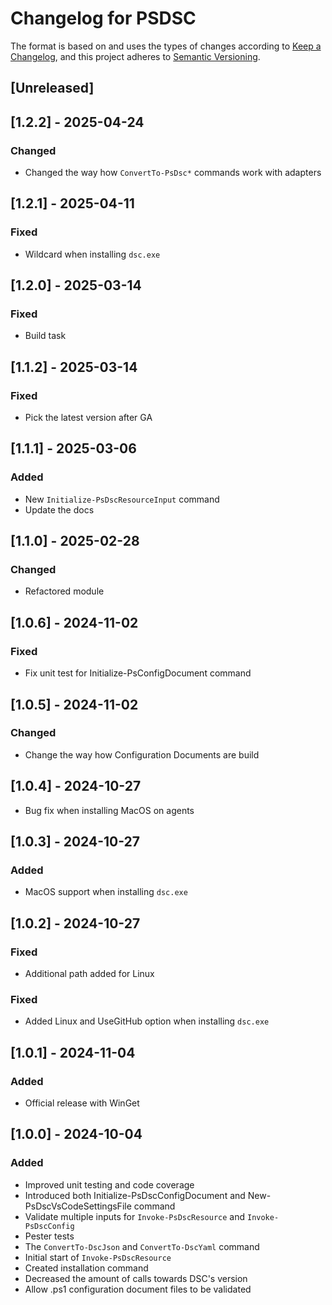 # Changelog for PSDSC

The format is based on and uses the types of changes according to [Keep a Changelog](https://keepachangelog.com/en/1.0.0/),
and this project adheres to [Semantic Versioning](https://semver.org/spec/v2.0.0.html).

## [Unreleased]

## [1.2.2] - 2025-04-24

### Changed

- Changed the way how `ConvertTo-PsDsc*` commands work with adapters

## [1.2.1] - 2025-04-11

### Fixed

- Wildcard when installing `dsc.exe`

## [1.2.0] - 2025-03-14

### Fixed

- Build task

## [1.1.2] - 2025-03-14

### Fixed

- Pick the latest version after GA

## [1.1.1] - 2025-03-06

### Added

- New `Initialize-PsDscResourceInput` command
- Update the docs

## [1.1.0] - 2025-02-28

### Changed

- Refactored module

## [1.0.6] - 2024-11-02

### Fixed

- Fix unit test for Initialize-PsConfigDocument command

## [1.0.5] - 2024-11-02

### Changed

- Change the way how Configuration Documents are build

## [1.0.4] - 2024-10-27

- Bug fix when installing MacOS on agents

## [1.0.3] - 2024-10-27

### Added

- MacOS support when installing `dsc.exe`

## [1.0.2] - 2024-10-27

### Fixed

- Additional path added for Linux

### Fixed

- Added Linux and UseGitHub option when installing `dsc.exe`

## [1.0.1] - 2024-11-04

### Added

- Official release with WinGet

## [1.0.0] - 2024-10-04

### Added

- Improved unit testing and code coverage
- Introduced both Initialize-PsDscConfigDocument and New-PsDscVsCodeSettingsFile command
- Validate multiple inputs for `Invoke-PsDscResource` and `Invoke-PsDscConfig`
- Pester tests
- The `ConvertTo-DscJson` and `ConvertTo-DscYaml` command
- Initial start of `Invoke-PsDscResource`
- Created installation command
- Decreased the amount of calls towards DSC's version
- Allow .ps1 configuration document files to be validated
